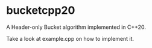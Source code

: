 # bucketcpp20
A Header-only Bucket algorithm implemented in C++20.

Take a look at example.cpp on how to implement it.
